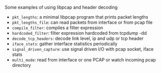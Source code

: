 Some examples of using libpcap and header decoding

* `pkt_lengths`: a minimal libpcap program that prints packet lengths
* `pkt_lengths_file`: can read packets from interface or from pcap file
* `compile_filter`: compiles a filter expression
* `hardcoded_filter`: filter expression hardcoded from tcpdump -dd 
* `decode_tcp_headers`: decode link level, ip and udp or tcp header 
* `iface_stats`: gather interface statistics periodically
* `signal_driven_capture`: use signal driven I/O with pcap socket, iface stats
* `multi_mode`: read from interface or one PCAP or watch incoming pcap directory
